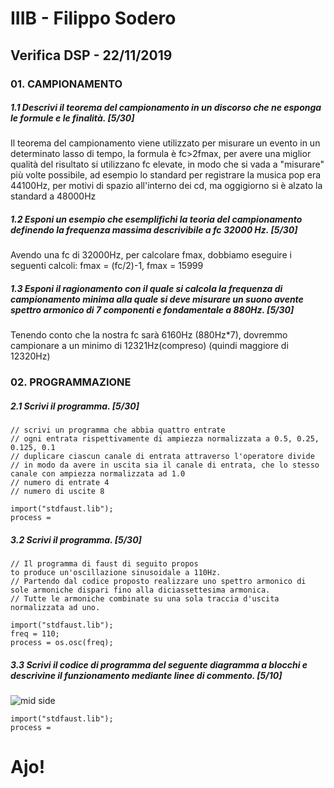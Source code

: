 # IIIB - Filippo Sodero

## Verifica DSP - 22/11/2019

### 01. CAMPIONAMENTO

##### 1.1 Descrivi il teorema del campionamento in un discorso che ne esponga le formule e le finalità. [5/30]

Il teorema del campionamento viene utilizzato per misurare un evento in un determinato lasso di tempo, la formula è fc>2fmax, per avere una miglior qualità del risultato si utilizzano fc elevate, in modo che si vada a "misurare" più volte possibile, ad esempio lo standard per registrare la musica pop era 44100Hz, per motivi di spazio all'interno dei cd, ma oggigiorno si è alzato la standard a 48000Hz

##### 1.2 Esponi un esempio che esemplifichi la teoria del campionamento definendo la frequenza massima descrivibile a _fc 32000 Hz_. [5/30]

Avendo una fc di 32000Hz, per calcolare fmax, dobbiamo eseguire i seguenti calcoli: fmax = (fc/2)-1, fmax = 15999

##### 1.3 Esponi il ragionamento con il quale si calcola la frequenza di campionamento minima alla quale si deve misurare un suono avente spettro armonico di 7 componenti e fondamentale a _880Hz_. [5/30]

Tenendo conto che la nostra fc sarà 6160Hz (880Hz*7), dovremmo campionare a un minimo di 12321Hz(compreso) (quindi maggiore di 12320Hz)

### 02. PROGRAMMAZIONE

##### 2.1 Scrivi il programma. [5/30]

```
// scrivi un programma che abbia quattro entrate
// ogni entrata rispettivamente di ampiezza normalizzata a 0.5, 0.25, 0.125, 0.1
// duplicare ciascun canale di entrata attraverso l'operatore divide
// in modo da avere in uscita sia il canale di entrata, che lo stesso canale con ampiezza normalizzata ad 1.0
// numero di entrate 4
// numero di uscite 8

import("stdfaust.lib");
process =
```

##### 3.2 Scrivi il programma. [5/30]

```
// Il programma di faust di seguito propos
to produce un'oscillazione sinusoidale a 110Hz.
// Partendo dal codice proposto realizzare uno spettro armonico di sole armoniche dispari fino alla diciassettesima armonica.
// Tutte le armoniche combinate su una sola traccia d'uscita normalizzata ad uno.

import("stdfaust.lib");
freq = 110;
process = os.osc(freq);
```

##### 3.3 Scrivi il codice di programma del seguente diagramma a blocchi e descrivine il funzionamento mediante linee di commento. [5/10]

![mid side](https://github.com/LSSN/2019-11-22-3B-DSP/blob/master/process.svg)
```
import("stdfaust.lib");
process =
```

# Ajo!
